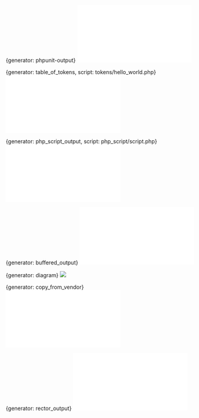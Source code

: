 {generator: phpunit-output}
![](tests/phpunit-output.txt)

{generator: table_of_tokens, script: tokens/hello_world.php}
![](tokens/hello_world.table_of_tokens.md)

{generator: php_script_output, script: php_script/script.php}
![](php_script/script.php_script_output.txt)

{generator: buffered_output}
![](example.buffered-output.txt)

{generator: diagram}
![](images/image.diagram.png)

{generator: copy_from_vendor}
![`EventDispatcherInterface`](vendor/symfony/event-dispatcher-contracts/EventDispatcherInterface.php)

{generator: rector_output}
![](rector/rector-output.diff)
